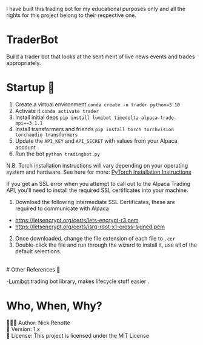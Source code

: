 I have built this trading bot for my educational purposes only and all the rights for this project belong to their respective one.

# TraderBot

Build a trader bot that looks at the sentiment of live news events and trades appropriately.

# Startup 🚀

1. Create a virtual environment `conda create -n trader python=3.10`
2. Activate it `conda activate trader`
3. Install initial deps `pip install lumibot timedelta alpaca-trade-api==3.1.1`
4. Install transformers and friends `pip install torch torchvision torchaudio transformers`
5. Update the `API_KEY` and `API_SECRET` with values from your Alpaca account
6. Run the bot `python tradingbot.py`

<p>N.B. Torch installation instructions will vary depending on your operating system and hardware. See here for more: 
<a href="pytorch.org/">PyTorch Installation Instructions</a></p>

If you get an SSL error when you attempt to call out to the Alpaca Trading API, you'll need to install the required SSL certificates into your machine.

1. Download the following intermediate SSL Certificates, these are required to communicate with Alpaca

- https://letsencrypt.org/certs/lets-encrypt-r3.pem
- https://letsencrypt.org/certs/isrg-root-x1-cross-signed.pem

2. Once downloaded, change the file extension of each file to `.cer`
3. Double-click the file and run through the wizard to install it, use all of the default selections.

</br>
# Other References 🔗

<p>-<a href="github.com/Lumiwealth/lumibot)">Lumibot</a>:trading bot library, makes lifecycle stuff easier .</p>

# Who, When, Why?

👨🏾‍💻 Author: Nick Renotte <br />
📅 Version: 1.x<br />
📜 License: This project is licensed under the MIT License </br>
